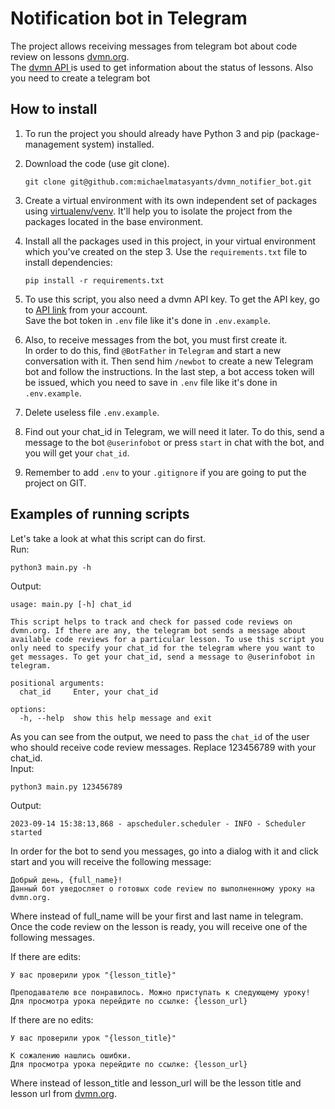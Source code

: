 # Notification bot in Telegram

The project allows receiving messages from telegram bot about code review on lessons [dvmn.org](https://dvmn.org/).<br>
The [dvmn API ](https://dvmn.org/api/docs/) is used to get information about the status of lessons.
Also you need to create a telegram bot


## How to install

1. To run the project you should already have Python 3 and pip (package-management system) installed.

2. Download the code (use git clone).
   ```
   git clone git@github.com:michaelmatasyants/dvmn_notifier_bot.git
   ```

3. Create a virtual environment with its own independent set of packages using [virtualenv/venv](https://docs.python.org/3/library/venv.html).
   It'll help you to isolate the project from the packages located in the base environment.

4. Install all the packages used in this project, in your virtual environment which you've created on the step 3. Use the `requirements.txt` file to install dependencies:
   ```
   pip install -r requirements.txt
   ```
5. To use this script, you also need a dvmn API key. To get the API key, go to [API link](https://dvmn.org/api/docs/) from your account.<br>
   Save the bot token in `.env` file like it's done in `.env.example`.

6. Also, to receive messages from the bot, you must first create it.<br>
   In order to do this, find `@BotFather` in `Telegram` and start a new conversation with it. Then send him `/newbot` to create a new Telegram bot and follow the instructions. In the last step, a bot access token will be issued, which you need to save in `.env` file like it's done in `.env.example`.

7. Delete useless file `.env.example`.

8. Find out your chat_id in Telegram, we will need it later. To do this, send a message to the bot `@userinfobot` or press `start` in chat with the bot, and you will get your `chat_id`.

9. Remember to add `.env` to your `.gitignore` if you are going to put the project on GIT.


## Examples of running scripts




Let's take a look at what this script can do first.<br>
Run:
```
python3 main.py -h
```

Output:
```
usage: main.py [-h] chat_id

This script helps to track and check for passed code reviews on dvmn.org. If there are any, the telegram bot sends a message about available code reviews for a particular lesson. To use this script you
only need to specify your chat_id for the telegram where you want to get messages. To get your chat_id, send a message to @userinfobot in telegram.

positional arguments:
  chat_id     Enter, your chat_id

options:
  -h, --help  show this help message and exit
```

As you can see from the output, we need to pass the `chat_id` of the user who should receive code review messages. Replace 123456789 with your chat_id.<br>
Input:
```
python3 main.py 123456789
```

Output:
```
2023-09-14 15:38:13,868 - apscheduler.scheduler - INFO - Scheduler started

```

In order for the bot to send you messages, go into a dialog with it and click start and you will receive the following message:
```
Добрый день, {full_name}!
Данный бот уведосляет о готовых code review по выполненному уроку на dvmn.org.
```

Where instead of full_name will be your first and last name in telegram.
Once the code review on the lesson is ready, you will receive one of the following messages.<br>

If there are edits:
```
У вас проверили урок "{lesson_title}"

Преподавателю все понравилось. Можно приступать к следующему уроку!
Для просмотра урока перейдите по ссылке: {lesson_url}
```

If there are no edits:
```
У вас проверили урок "{lesson_title}"

К сожалению нашлись ошибки.
Для просмотра урока перейдите по ссылке: {lesson_url}
```

Where instead of lesson_title and lesson_url will be the lesson title and lesson url from [dvmn.org](https://dvmn.org/).
